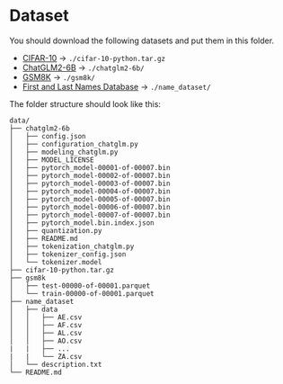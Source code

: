 <!--
 * Copyright (c) 2024 by Albresky, All Rights Reserved. 
 * 
 * @Author: Albresky
 * @Date: 2024-12-29 12:50:59
 * @LastEditTime: 2024-12-29 12:59:50
 * @FilePath: /Advanced-Machine-Learning/data/README.md
 * 
 * @Description: 
 * @Descripttion: The dataset folder
 * @LastEditors: Albresky
-->
# Dataset

You should download the following datasets and put them in this folder.

- [CIFAR-10](https://www.cs.toronto.edu/~kriz/cifar.html) -> `./cifar-10-python.tar.gz`
- [ChatGLM2-6B](https://github.com/THUDM/ChatGLM2-6B) -> `./chatglm2-6b/`
- [GSM8K](https://huggingface.co/datasets/openai/gsm8k) -> `./gsm8k/`
- [First and Last Names Database](https://github.com/philipperemy/name-dataset) -> `./name_dataset/`


The folder structure should look like this:

```
data/
├── chatglm2-6b
│   ├── config.json
│   ├── configuration_chatglm.py
│   ├── modeling_chatglm.py
│   ├── MODEL_LICENSE
│   ├── pytorch_model-00001-of-00007.bin
│   ├── pytorch_model-00002-of-00007.bin
│   ├── pytorch_model-00003-of-00007.bin
│   ├── pytorch_model-00004-of-00007.bin
│   ├── pytorch_model-00005-of-00007.bin
│   ├── pytorch_model-00006-of-00007.bin
│   ├── pytorch_model-00007-of-00007.bin
│   ├── pytorch_model.bin.index.json
│   ├── quantization.py
│   ├── README.md
│   ├── tokenization_chatglm.py
│   ├── tokenizer_config.json
│   └── tokenizer.model
├── cifar-10-python.tar.gz
├── gsm8k
│   ├── test-00000-of-00001.parquet
│   └── train-00000-of-00001.parquet
├── name_dataset
│   ├── data
│   │   ├── AE.csv
│   │   ├── AF.csv
│   │   ├── AL.csv
│   │   ├── AO.csv
|   |   ├── ...
|   |   └── ZA.csv
│   └── description.txt
└── README.md
```